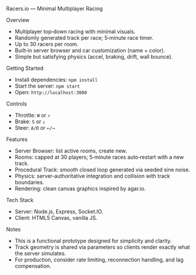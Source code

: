 Racers.io — Minimal Multiplayer Racing

Overview

- Multiplayer top‑down racing with minimal visuals.
- Randomly generated track per race; 5‑minute race timer.
- Up to 30 racers per room.
- Built‑in server browser and car customization (name + color).
- Simple but satisfying physics (accel, braking, drift, wall bounce).

Getting Started

- Install dependencies: `npm install`
- Start the server: `npm start`
- Open: `http://localhost:3000`

Controls

- Throttle: `W` or `↑`
- Brake: `S` or `↓`
- Steer: `A/D` or `←/→`

Features

- Server Browser: list active rooms, create new.
- Rooms: capped at 30 players; 5‑minute races auto‑restart with a new track.
- Procedural Track: smooth closed loop generated via seeded sine noise.
- Physics: server‑authoritative integration and collision with track boundaries.
- Rendering: clean canvas graphics inspired by agar.io.

Tech Stack

- Server: Node.js, Express, Socket.IO.
- Client: HTML5 Canvas, vanilla JS.

Notes

- This is a functional prototype designed for simplicity and clarity.
- Track geometry is shared via parameters so clients render exactly what the server simulates.
- For production, consider rate limiting, reconnection handling, and lag compensation.

